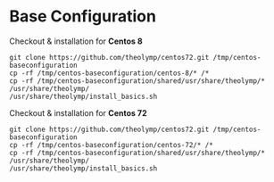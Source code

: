 # Base Configuration

Checkout & installation for **Centos 8** 

    git clone https://github.com/theolymp/centos72.git /tmp/centos-baseconfiguration
    cp -rf /tmp/centos-baseconfiguration/centos-8/* /*
    cp -rf /tmp/centos-baseconfiguration/shared/usr/share/theolymp/* /usr/share/theolymp/
    /usr/share/theolymp/install_basics.sh

Checkout & installation for **Centos 72**

    git clone https://github.com/theolymp/centos72.git /tmp/centos-baseconfiguration
    cp -rf /tmp/centos-baseconfiguration/centos-72/* /*
    cp -rf /tmp/centos-baseconfiguration/shared/usr/share/theolymp/* /usr/share/theolymp/
    /usr/share/theolymp/install_basics.sh
